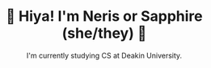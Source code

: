 <h1 align="center">💜 Hiya! I'm Neris or Sapphire (she/they) 💜</h1>
<p align="center">I'm currently studying CS at Deakin University.</p>
